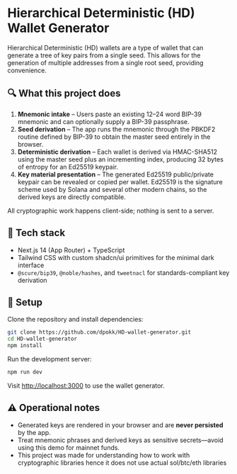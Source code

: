 # Hierarchical Deterministic (HD) Wallet Generator

Hierarchical Deterministic (HD) wallets are a type of wallet that can generate a tree of key pairs from a single seed. This allows for the generation of multiple addresses from a single root seed, providing convenience.

## 🔍 What this project does

1. **Mnemonic intake** – Users paste an existing 12–24 word BIP-39 mnemonic and can optionally supply a BIP-39 passphrase.
2. **Seed derivation** – The app runs the mnemonic through the PBKDF2 routine defined by BIP-39 to obtain the master seed entirely in the browser.
3. **Deterministic derivation** – Each wallet is derived via HMAC-SHA512 using the master seed plus an incrementing index, producing 32 bytes of entropy for an Ed25519 keypair.
4. **Key material presentation** – The generated Ed25519 public/private keypair can be revealed or copied per wallet. Ed25519 is the signature scheme used by Solana and several other modern chains, so the derived keys are directly compatible.

All cryptographic work happens client-side; nothing is sent to a server.

## 🧰 Tech stack

- Next.js 14 (App Router) + TypeScript
- Tailwind CSS with custom shadcn/ui primitives for the minimal dark interface
- `@scure/bip39`, `@noble/hashes`, and `tweetnacl` for standards-compliant key derivation

## 🚀 Setup

Clone the repository and install dependencies:

```bash
git clone https://github.com/dpokk/HD-wallet-generator.git
cd HD-wallet-generator
npm install
```

Run the development server:

```bash
npm run dev
```

Visit [http://localhost:3000](http://localhost:3000) to use the wallet generator.

## ⚠️ Operational notes

- Generated keys are rendered in your browser and are **never persisted** by the app.
- Treat mnemonic phrases and derived keys as sensitive secrets—avoid using this demo for mainnet funds.
- This project was made for understanding how to work with cryptographic libraries hence it does not use actual sol/btc/eth libraries
